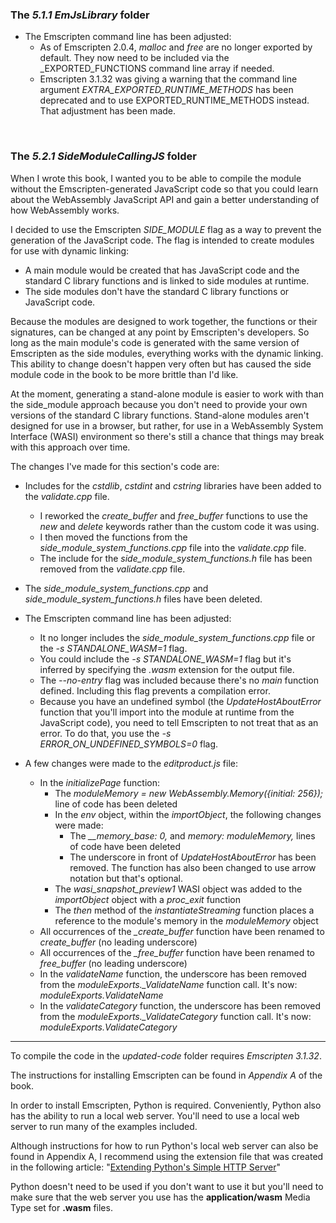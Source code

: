 ### The _5.1.1 EmJsLibrary_ folder

- The Emscripten command line has been adjusted:
  - As of Emscripten 2.0.4, _malloc_ and _free_ are no longer exported by default. They now need to be included via the _EXPORTED\_FUNCTIONS command line array if needed.
  - Emscripten 3.1.32 was giving a warning that the command line argument *EXTRA_EXPORTED_RUNTIME_METHODS* has been deprecated and to use EXPORTED_RUNTIME_METHODS instead. That adjustment has been made.


<p>&nbsp;</p>

### The _5.2.1 SideModuleCallingJS_ folder

When I wrote this book, I wanted you to be able to compile the module without the Emscripten-generated JavaScript code so that you could learn about the WebAssembly JavaScript API and gain a better understanding of how WebAssembly works.

I decided to use the Emscripten _SIDE_MODULE_ flag as a way to prevent the generation of the JavaScript code. The flag is intended to create modules for use with dynamic linking:
- A main module would be created that has JavaScript code and the standard C library functions and is linked to side modules at runtime.
- The side modules don't have the standard C library functions or JavaScript code.

Because the modules are designed to work together, the functions or their signatures, can be changed at any point by Emscripten's developers. So long as the main module's code is generated with the same version of Emscripten as the side modules, everything works with the dynamic linking. This ability to change doesn't happen very often but has caused the side module code in the book to be more brittle than I'd like.

At the moment, generating a stand-alone module is easier to work with than the side_module approach because you don't need to provide your own versions of the standard C library functions. Stand-alone modules aren't designed for use in a browser, but rather, for use in a WebAssembly System Interface (WASI) environment so there's still a chance that things may break with this approach over time. 

The changes I've made for this section's code are:
- Includes for the _cstdlib_, _cstdint_ and _cstring_ libraries have been added to the _validate.cpp_ file.
  - I reworked the _create\_buffer_ and _free\_buffer_ functions to use the _new_ and _delete_ keywords rather than the custom code it was using.
  - I then moved the functions from the _side\_module\_system\_functions.cpp_ file into the _validate.cpp_ file.
  - The include for the _side\_module\_system\_functions.h_ file has been removed from the _validate.cpp_ file.

- The _side\_module\_system\_functions.cpp_ and _side\_module\_system\_functions.h_ files have been deleted.

- The Emscripten command line has been adjusted:
  - It no longer includes the _side\_module\_system\_functions.cpp_ file or the _-s STANDALONE\_WASM=1_ flag.
  - You could include the _-s STANDALONE\_WASM=1_ flag but it's inferred by specifying the _.wasm_ extension for the output file.
  - The _--no-entry_ flag was included because there's no _main_ function defined. Including this flag prevents a compilation error.
  - Because you have an undefined symbol (the _UpdateHostAboutError_ function that you'll import into the module at runtime from the JavaScript code), you need to tell Emscripten to not treat that as an error. To do that, you use the _-s ERROR\_ON\_UNDEFINED\_SYMBOLS=0_ flag.


- A few changes were made to the _editproduct.js_ file:
  - In the _initializePage_ function:
    - The _moduleMemory = new WebAssembly.Memory({initial: 256});_ line of code has been deleted
    - In the _env_ object, within the _importObject_, the following changes were made:
      - The _\_\_memory\_base: 0,_ and _memory: moduleMemory,_ lines of code have been deleted
      - The underscore in front of _UpdateHostAboutError_ has been removed. The function has also been changed to use arrow notation but that's optional.
    - The _wasi\_snapshot\_preview1_ WASI object was added to the _importObject_ object with a _proc\_exit_ function
    - The _then_ method of the _instantiateStreaming_ function places a reference to the module's memory in the _moduleMemory_ object
  - All occurrences of the _\_create\_buffer_ function have been renamed to _create\_buffer_ (no leading underscore)
  - All occurrences of the _\_free\_buffer_ function have been renamed to _free\_buffer_ (no leading underscore)
  - In the _validateName_ function, the underscore has been removed from the _moduleExports.\_ValidateName_ function call. It's now: _moduleExports.ValidateName_
  - In the _validateCategory_ function, the underscore has been removed from the _moduleExports.\_ValidateCategory_ function call. It's now: _moduleExports.ValidateCategory_


---

To compile the code in the _updated-code_ folder requires _Emscripten 3.1.32_.

The instructions for installing Emscripten can be found in _Appendix A_ of the book.


In order to install Emscripten, Python is required. Conveniently, Python also has the ability to run a local web server. You'll need to use a local web server to run many of the examples included. 

Although instructions for how to run Python's local web server can also be found in Appendix A, I recommend using the extension file that was created in the following article: "[Extending Python's Simple HTTP Server](https://cggallant.blogspot.com/2020/07/extending-pythons-simple-http-server.html)"


Python doesn't need to be used if you don't want to use it but you'll need to make sure that the web server you use has the **application/wasm** Media Type set for **.wasm** files.

